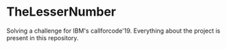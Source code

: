 # TheLesserNumber
Solving a challenge for IBM's callforcode'19. Everything about the project is present in this repository.
